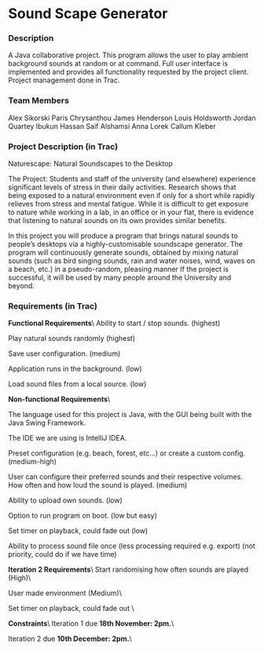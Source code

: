 # Sound Scape Generator
### Description
A Java collaborative project. This program allows the user to play ambient background sounds at random or at command. Full user interface is implemented and provides all functionality requested by the project client. Project management done in Trac.

### Team Members
Alex Sikorski
Paris Chrysanthou
James Henderson
Louis Holdsworth
Jordan Quartey
Ibukun Hassan
Saif Alshamsi
Anna Lorek
Callum Kleber

### Project Description (in Trac)
Naturescape: Natural Soundscapes to the Desktop

The Project: Students and staff of the university (and elsewhere) experience significant levels of stress in their daily activities. Research shows that being exposed to a natural environment even if only for a short while rapidly relieves from stress and mental fatigue. While it is difficult to get exposure to nature while working in a lab, in an office or in your flat, there is evidence that listening to natural sounds on its own provides similar benefits.

In this project you will produce a program that brings natural sounds to people’s desktops via a highly-customisable soundscape generator. The program will continuously generate sounds, obtained by mixing natural sounds (such as bird singing sounds, rain and water noises, wind, waves on a beach, etc.) in a pseudo-random, pleasing manner If the project is successful, it will be used by many people around the University and beyond. 

### Requirements (in Trac)
**Functional Requirements**\\
Ability to start / stop sounds. (highest)

Play natural sounds randomly (highest)

Save user configuration. (medium)

Application runs in the background. (low)

Load sound files from a local source. (low)





**Non-functional Requirements**\\

The language used for this project is Java, with the GUI being built with the Java Swing Framework. 

The IDE we are using is IntelliJ IDEA.

Preset configuration (e.g. beach, forest, etc...) or create a custom config. (medium-high)

User can configure their preferred sounds and their respective volumes.
How often and how loud the sound is played. (medium)

Ability to upload own sounds. (low)

Option to run program on boot. (low but easy)

Set timer on playback, could fade out (low)

Ability to process sound file once (less processing required e.g. export) (not priority, could do if we have time)


**Iteration 2 Requirements**\\
Start randomising how often sounds are played (High)\\

User made environment (Medium)\\

Set timer on playback, could fade out \\


**Constraints**\\
Iteration 1 due **18th November: 2pm.**\\

Iteration 2 due **10th December: 2pm.**\\
